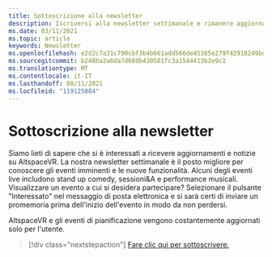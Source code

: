 ```yaml
---
title: Sottoscrizione alla newsletter
description: Iscriversi alla newsletter settimanale e rimanere aggiornati su eventi imminenti, nuove funzionalità e informazioni sulla community.
ms.date: 03/11/2021
ms.topic: article
keywords: Newsletter
ms.openlocfilehash: e2d2c7a31c790cbf3b4b661add566de45385e279f42918249bd6b20a203aeb94
ms.sourcegitcommit: b248ba2a6da7d669b430581fc3a1544413b2e9c1
ms.translationtype: MT
ms.contentlocale: it-IT
ms.lasthandoff: 08/11/2021
ms.locfileid: "119125084"
---
```

# <a name="subscribing-to-our-newsletter"></a>Sottoscrizione alla newsletter

Siamo lieti di sapere che si è interessati a ricevere aggiornamenti e notizie su AltspaceVR. La nostra newsletter settimanale è il posto migliore per conoscere gli eventi imminenti e le nuove funzionalità. Alcuni degli eventi live includono stand up comedy, sessioni&A e performance musicali. Visualizzare un evento a cui si desidera partecipare? Selezionare il pulsante "Interessato" nel messaggio di posta elettronica e si sarà certi di inviare un promemoria prima dell'inizio dell'evento in modo da non perdersi.

AltspaceVR e gli eventi di pianificazione vengono costantemente aggiornati solo per l'utente. 

> [!div class="nextstepaction"] 
> [Fare clic qui per sottoscrivere.](http://altvr.us7.list-manage.com/subscribe?u=ca3b0ab1f83e7c2123f094df6&id=519b6a1ca4)